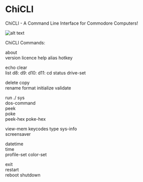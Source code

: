 # ChiCLI
ChiCLI - A Command Line Interface for Commodore Computers!

![alt text](https://raw.githubusercontent.com/chironb/ChiCLI/main/ChiCLI_Screenshot.png?raw=true)

ChiCLI Commands:

about  
version 
licence
help 
alias
hotkey

echo 
clear  
list 
d8: d9: d10: d11:
cd 
status 
drive-set

delete
copy     
rename 
format 
initialize 
validate  

run ./
sys   
dos-command   
peek   
poke   
peek-hex
poke-hex  

view-mem
keycodes 
type 
sys-info  
screensaver 

datetime    
time  
profile-set 
color-set

exit   
restart   
reboot
shutdown



